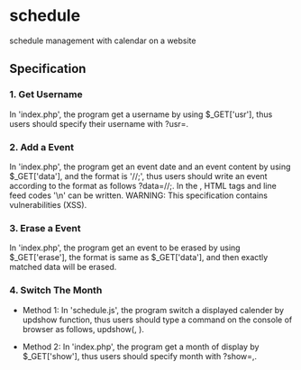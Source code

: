 # schedule
schedule management with calendar on a website

## Specification
### 1. Get Username 
  In 'index.php', the program get a username by using $_GET['usr'], thus users should specify their username with ?usr=<username>.

### 2. Add a Event
  In 'index.php', the program get an event date and an event content by using $_GET['data'], and the format is '<year>/<month>/<day>;<content>', thus users should write an event according to the format as follows ?data=<year>/<month>/<day>;<content>.
  In the <content>, HTML tags and line feed codes '\n' can be written.
  WARNING: This specification contains vulnerabilities (XSS). 
  
### 3. Erase a Event
  In 'index.php', the program get an event to be erased by using $_GET['erase'], the format is same as $_GET['data'], and then exactly matched data will be erased.
  
### 4. Switch The Month
 * Method 1: In 'schedule.js', the program switch a displayed calender by updshow function, thus users should type a command on the console of browser as follows, updshow(<year>, <month>).

 * Method 2: In 'index.php', the program get a month of display by $_GET['show'], thus users should specify month with ?show=<year>,<month>.
